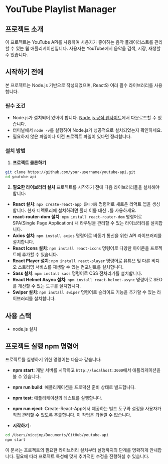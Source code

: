 # YouTube Playlist Manager

## 프로젝트 소개
이 프로젝트는 YouTube API를 사용하여 사용자가 좋아하는 음악 플레이리스트를 관리할 수 있는 웹 애플리케이션입니다. 사용자는 YouTube에서 음악을 검색, 저장, 재생할 수 있습니다.

## 시작하기 전에
본 프로젝트는 Node.js 기반으로 작성되었으며, React와 여러 필수 라이브러리를 사용합니다.

### 필수 조건
- Node.js가 설치되어 있어야 합니다. [Node.js 공식 웹사이트](https://nodejs.org/)에서 다운로드할 수 있습니다.
- 터미널에서 `node -v`를 실행하여 Node.js가 성공적으로 설치되었는지 확인하세요.
- 필요하지 않은 파일이나 이전 프로젝트 파일이 있다면 정리합니다.


### 설치 방법
1. **프로젝트 클론하기**
````bash
git clone https://github.com/your-username/youtube-api.git
cd youtube-api
````

2. **필요한 라이브러리 설치**
프로젝트를 시작하기 전에 다음 라이브러리들을 설치해야 합니다:
- **React 설치**: `npx create-react-app 폴더이름` 명령어로 새로운 리액트 앱을 생성합니다. 현재 디렉토리에 설치하려면 폴더 이름 대신 `.`를 사용하세요.
- **react-router-dom 설치**: `npm install react-router-dom` 명령어로 SPA(Single Page Application) 내 라우팅을 관리할 수 있는 라이브러리를 설치합니다.
- **Axios 설치**: `npm install axios` 명령어로 비동기 통신을 위한 API 라이브러리를 설치합니다.
- **React Icons 설치**: `npm install react-icons` 명령어로 다양한 아이콘을 프로젝트에 추가할 수 있습니다.
- **React Player 설치**: `npm install react-player` 명령어로 유튜브 및 다른 비디오 스트리밍 서비스를 재생할 수 있는 컴포넌트를 설치합니다.
- **Sass 설치**: `npm install sass` 명령어로 CSS 전처리기를 설치합니다.
- **React Helmet Async 설치**: `npm install react-helmet-async` 명령어로 SEO를 개선할 수 있는 도구를 설치합니다.
- **Swiper 설치**: `npm install swiper` 명령어로 슬라이드 기능을 추가할 수 있는 라이브러리를 설치합니다.

## 사용 스택
- node.js 설치

## 프로젝트 실행 npm 명령어 
프로젝트를 실행하기 위한 명령어는 다음과 같습니다:
- **npm start**: 개발 서버를 시작하고 `http://localhost:3000`에서 애플리케이션을 볼 수 있습니다.
- **npm run build**: 애플리케이션을 프로덕션 준비 상태로 빌드합니다.
- **npm test**: 애플리케이션의 테스트를 실행합니다.
- **npm run eject**: Create-React-App에서 제공하는 빌드 도구와 설정을 사용자가 직접 관리할 수 있도록 추출합니다. 이 작업은 되돌릴 수 없습니다.

- **시작하기** : 
````bash
cd /Users/nicejmp/Documents/GitHub/youtube-api
npm start
````
이 문서는 프로젝트의 필요한 라이브러리 설치부터 실행까지의 단계를 명확하게 안내합니다. 필요에 따라 프로젝트 특성에 맞게 추가적인 수정을 진행하실 수 있습니다.
